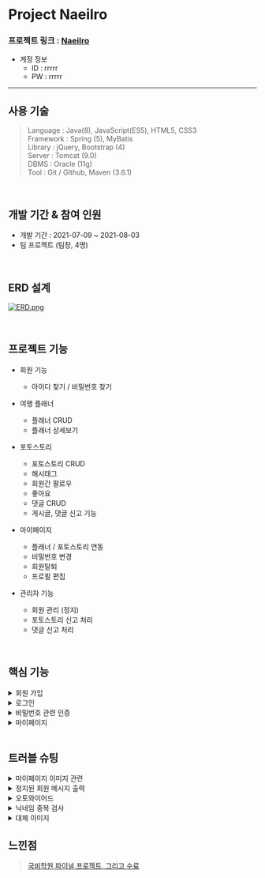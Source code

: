 Project Naeilro
================

 ### 프로젝트 링크 : [Naeilro](https://bit.ly/3iNIjDn)



* 계정 정보
   * ID : rrrrr
   * PW : rrrrr
------------------------------

사용 기술
-----------------
>Language : Java(8), JavaScript(ES5), HTML5, CSS3      
>Framework : Spring (5), MyBatis      
>Library : jQuery, Bootstrap (4)        
>Server : Tomcat (9.0)        
>DBMS : Oracle (11g)        
>Tool : Git / GIthub, Maven (3.6.1)                

</br>

개발 기간 & 참여 인원  
-----------------
* 개발 기간 : 2021-07-09 ~ 2021-08-03        
* 팀 프로젝트 (팀장, 4명)

</br>


ERD 설계
-----------------
[![ERD.png](https://i.postimg.cc/vZgt05C7/ERD.png)](https://postimg.cc/68KZ34WT)

</br>

프로젝트 기능
-----------------
  * 회원 기능   
    * 아이디 찾기 / 비밀번호 찾기     
   
  * 여행 플래너
    * 플래너 CRUD
    * 플래너 상세보기
             
  * 포토스토리
    * 포토스토리 CRUD
    * 해시태그
    * 회원간 팔로우
    * 좋아요
    * 댓글 CRUD
    * 게시글, 댓글 신고 기능   
 
   * 마이페이지 
      * 플래너 / 포토스토리 연동
      * 비밀번호 변경
      * 회원탈퇴
      * 프로필 편집

   * 관리자 기능
     * 회원 관리 (정지)
     * 포토스토리 신고 처리
     * 댓글 신고 처리
     
 </br>
 
 핵심 기능
 -----------
<details>
<summary>회원 가입</summary>
<div markdown="1">

회원가입

</div>
</details>
 
<details>
<summary>로그인</summary>
<div markdown="1">



</div>
</details>

 <details>
<summary>비밀번호 관련 인증</summary>
<div markdown="1">

인증

</div>
</details>

<details>
<summary>마이페이지</summary>
<div markdown="1">

마이페이지

</div>
</details>
  </br>
  
  트러블 슈팅
 -----------
 <details>
<summary>마이페이지 이미지 관련</summary>
<div markdown="1">
 
 ### 원인

- 프로필 이미지 변경시memberProfile 테이블에 ProfileSaveName 데이터가 삭제되지 않고 추가 되기 때문에   
기존 사용했던 selectone으로 조회하지 못해 이미지 데이터를 찾아오는데 에러 발생

### 해결

- ProfileSaveName 의 마지막 데이터만 불러오게 SQL 구문 수정

```sql
SELECT * FROM(
    SELECT 
        * 
    FROM member_profile
    	ORDER BY ROWNUM DESC)
		WHERE ROWNUM = 1 and member_id = #{memberId}
```
 </div>
</details>
 
  <details>
<summary>정지된 회원 메시지 출력</summary>
<div markdown="1">
	
	정지된 회원 메시지 출력

```java
// 로그인 처리
	@PostMapping("/login")
	public String login(@ModelAttribute MemberDto memberDto, HttpSession httpSession,Model model, HttpServletRequest request, HttpServletResponse response) throws Exception {
		
		MemberDto check = memberDao.login(memberDto);
		
		// 정지 상태일 경우 처리
		if (check!=null && check.getMemberState().equals("정지")) {
			// 정지 해제 체크
			boolean blockCheck = memberBlockDao.checkBlock(check.getMemberNo());
			// 정지 기간이 지났을 경우
			if (blockCheck) {
				memberBlockService.unblock(check.getMemberNo());
			}
			// 정지 기간이 지나지 않았을 경우
			else {
				// 어느 페이지로 보낼지, 보낸 후 어떤 알림창을 띄울 것인지 미정 
				MemberBlockDto memberBlockDto = memberBlockDao.getBlockInfo(check.getMemberNo());
				System.out.println(memberBlockDto);
				
				// 정지회원 블럭페이지로 이동
//				model.addAttribute("block", memberBlockDto);
				model.addAttribute("msg", "관리자에 의해 계정이 정지 되었습니다.");
				model.addAttribute("reason", memberBlockDto.getBlockReason());
				model.addAttribute("blockEndDate", memberBlockDto.getBlockEndDate());
				model.addAttribute("url", request.getContextPath()); 
				return "member/block";
				}
			return "redirect:/";
		}
if (check != null) {
			httpSession.setAttribute("memberNo", check.getMemberNo());
			httpSession.setAttribute("memberId", check.getMemberId());
			httpSession.setAttribute("memberContextNick", check.getMemberNick());
			return "redirect:/";
		} else {
			return "redirect:login?error";
		}
	}
	
	// 정지회원 로그인 블럭 페이지
	@GetMapping("block")
	public String block() {
		return "redirect:block";
	}
```

```java
<%@ page language="java" contentType="text/html; charset=UTF-8"
    pageEncoding="UTF-8"%>
    
<!DOCTYPE html>
<html>
<head>
<meta charset="UTF-8">
<title>정지 페이지</title>

<script>
	//정지회원 알림 메시지
	var reason1 = '${reason}';
	var message = '${msg}';
	var blockEndDate1 = '${blockEndDate}';
	var url1 = '${url}';
	
	alert(message + "\n정지 종료 일자 : " + blockEndDate1 + "\n정지 사유 : " + reason1);
	document.location.href = url1;
</script>
```
 </div>
</details>
	
 <details>
<summary>오토와이어드</summary>
<div markdown="1">
	
오토와이어드 하나만 등록하고 두줄 연속으로 씀

이래서 널포인터예외 뜸 

3시간 보냄. ㅎ

```java
@Autowired
	HttpSession httpSession;
	ResultPlanService resultPlanService;
```

계진님이 알려주셔서 한방에 해결...

```java
@Autowired
	HttpSession httpSession;
	
	@Autowired
	ResultPlanService resultPlanService;
```	
 </div>
</details>	
	
<details>
<summary>닉네임 중복 검사</summary>
<div markdown="1">
	
	## 프로필 편집시 현재 사용하고 있는 닉네임을 수정없이 다른 항목만 변경 하여 저장하면 기존의 방식으로는 사용하지 못함

### 기존 코드

memberController

```java
// 회원 가입 닉네임 중복체크
	@PostMapping("/nickCheck")
	@ResponseBody
	public boolean nickCheck(@ModelAttribute MemberVo memberVo) {
		System.out.println("닉네임 중복값 체크 : " + memberVo);
		boolean Nickresult = memberFindService.nickCheck(memberVo) > 0;
		System.out.println("닉네임 체크값 반환 : " + Nickresult);
		return Nickresult;
		}
```

기존 방식은 회원가입시 닉네임 중복 체크와 프로필 편집시 닉네임 처리를 하나의 메소드에서 처리함

```java
<!-- 닉네임 중복 체크 -->
<select id="jNickCheck" parameterType="MemberVo" resultType="int">
select count(*) from member where member_nick = #{memberNick}
</select>
```

원하는 조건

프로필 편집 시 현재 사용하는 닉네임 값을 그대로 입력해도 변경되도록 수정하고 싶음

프론트에서 true나 false값을 반환시키고 있었음 동일한 방식으로 반환하고 싶음

생각한 해결 방법

1. DB에서 검색할 때 if같은 조건을 줘서 결과값이 한번에 true / false 반환되게 하기

    마이바티스 매퍼 파일에서 sql문을 작성하려고 노력함

    ```java
    <!-- 닉네임 중복 체크 -->
    <select id="jNickCheck" parameterType="MemberVo" resultType="int">
    		select count(*) from member where member_nick = #{memberNick}
    	if (Vo로 넘어온 memberNick 값의 조회 결과가 null 이거나 
    			memberNick 조회 결과가 폼에서 입력한 값과 일치할 경우 0 반환
    			그게 아니면 1 반환 
    	</select>
    ```

 작성하다가 폼에서 입력한 값과 조회 결과 값이 같은지 비교 하려는 부분에서 sql 구문이 막힘

1. 매퍼파일을 두번 조회해서 둘의 값을 비교
    1. 세션에 변동 가능성이 있는 닉네임을 저장하지 않음 (프로필 편집시 변경할 수 있음)
    2. 회원가입시 닉네임 중복 검사와 프로필 편집시 닉네임 중복 검사를 분리하지 않으면 회원 가입시 회원 번호가 세션에 없어서 에러가 발생함
    3. 회원가입시 닉네임 중복 검사와 프로필 편집시 중복 검사를 분리하여 진행
        1.  회원가입 닉네임 중복 검사는 기존과 동일하게 진행
        2.  프로필 편집 닉네임 중복 검사는 새로운 메소드를 만들어 처리

        ```java
        // 회원가입 닉네임 중복체크
        	@PostMapping("/jNickCheck")
        	@ResponseBody
        	public boolean jNickCheck(@ModelAttribute MemberVo memberVo) {
        		System.out.println("닉네임 중복값 체크 : " + memberVo);
        		boolean Nickresult = memberFindService.jNickCheck(memberVo) > 0;
        		System.out.println("닉네임 체크값 반환 : " + Nickresult);
        		return Nickresult;
        	}

        	// 프로필 편집 닉네임 중복체크
        	@PostMapping("/pNickCheck")
        	@ResponseBody
        	public boolean pNickCheck(@ModelAttribute MemberVo memberVo, HttpSession httpSession) {
        		System.out.println("닉네임 중복값 체크 : " + memberVo); // 프론트에서 넘겨준 닉네임 값
        		MemberVo Nickresult = memberFindService.pNickCheck(memberVo); // DB 조회
        		System.out.println("닉네임 체크값 반환 : " + Nickresult); // 닉네임값이 있다면 반환
        		MemberDto memberDto = memberDao.findInfo((int) httpSession.getAttribute("memberNo")); // 로그인이 되어 있다는 가정하에 세션에서 회원번호 값을 가져와 닉네임 값을 조회 
        		boolean result = false;
        		if (ObjectUtils.isEmpty(Nickresult)) // 반환된 닉네임 값이 없다면 {
        			result = false;
        		} else // 반환된 닉네임 값이 있다면 {
        			if (Nickresult.getMemberNick().equals(memberDto.getMemberNick())) {
        				result = false; // 프론트로 false 반환
        			} else {
        				result = true; // 프론트로 true 반환
        			}
        		}
        		System.out.println(result);
        		return result;
        	}
        ```
	
</div>
</details>
	
<details>
<summary>대체 이미지</summary>
<div markdown="1">
	회원가입시 이미지를 선택하지 않고 가입하면 DB에 저장하지 않고 그냥 대체 이미지를 띄움

```html
<label for="memberProfile"> 
<img class='upload_img my-3 user_profile_lg user_profile' src="profileImage?memberId=${memberDto.memberId}"
onerror="this.src='${pageContext.request.contextPath}/image/default_user_profile.jpg'"> 
<input class="input_img" type="file" accept=".png, .jpg, .gif" id="memberProfile" name="memberProfile" style="display: none" disabled/>
</label>
```
</div>
</details>	
	
  느낀점
  ----------
  >[국비학원 파이널 프로젝트, 그리고 수료](https://bit.ly/2VwlLOs)
